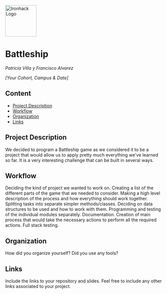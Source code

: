 <img src="https://bit.ly/2VnXWr2" alt="Ironhack Logo" width="100"/>

# Battleship
*Patricia Villa y Francisco Alvarez*

*[Your Cohort, Campus & Date]*

## Content
- [Project Description](#project-description)
- [Workflow](#workflow)
- [Organization](#organization)
- [Links](#links)

<a name="project-description"></a>

## Project Description
We decided to program a Battleship game as we considered it to be a project that would allow us to apply pretty much everything we've learned so far. It is a very interesting challenge that can be built in several ways.

<a name="workflow"></a>

## Workflow
Deciding the kind of project we wanted to work on.
Creating a list of the different parts of the game that we needed to consider.
Making a high level description of the process and how everything should work together.
Splitting tasks into separate simpler methods/classes.
Deciding on data structures to be used and how to work with them.
Programming and testing of the individual modules separately.
Documentation.
Creation of main process that would take the necessary actions to perform all the required actions.
Full stack testing.

<a name="organization"></a>

## Organization
How did you organize yourself? Did you use any tools?

<a name="links"></a>

## Links
Include the links to your repository and slides. Feel free to include any other links associated to your project. 
